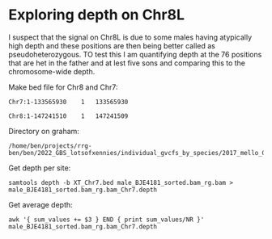# Exploring depth on Chr8L

I suspect that the signal on Chr8L is due to some males having atypically high depth and these positions are then being better called as pseudoheterozygous. TO test this I am quantifying depth at the 76 positions that are het in the father and at lest five sons and comparing this to the chromosome-wide depth.

Make bed file for Chr8 and Chr7:
```
Chr7:1-133565930	1	133565930
```
```
Chr8:1-147241510	1	147241509
```

Directory on graham:
```
/home/ben/projects/rrg-ben/ben/2022_GBS_lotsofxennies/individual_gvcfs_by_species/2017_mello_GBS/mapped_to_XTv10_concatscaf
```
Get depth per site:
```
samtools depth -b XT_Chr7.bed male_BJE4181_sorted.bam_rg.bam > male_BJE4181_sorted.bam_rg.bam_Chr7.depth
```

Get average depth:
```
awk '{ sum_values += $3 } END { print sum_values/NR }' male_BJE4181_sorted.bam_rg.bam_Chr7.depth
```
